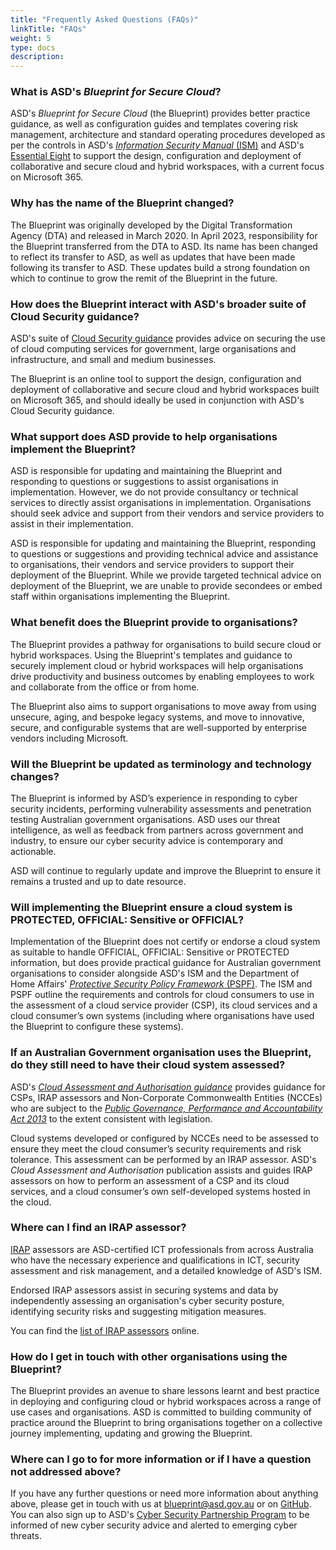 ```yaml
---
title: "Frequently Asked Questions (FAQs)"
linkTitle: "FAQs"
weight: 5
type: docs
description:
---
```


### What is ASD's *Blueprint for Secure Cloud*?

ASD's *Blueprint for Secure Cloud* (the Blueprint) provides better practice guidance, as well as configuration guides and templates covering risk management, architecture and standard operating procedures developed as per the controls in ASD's [*Information Security Manual* (ISM)](https://www.cyber.gov.au/resources-business-and-government/essential-cyber-security/ism) and ASD's [Essential Eight](https://www.cyber.gov.au/resources-business-and-government/essential-cyber-security/essential-eight) to support the design, configuration and deployment of collaborative and secure cloud and hybrid workspaces, with a current focus on Microsoft 365.

### Why has the name of the Blueprint changed?

The Blueprint was originally developed by the Digital Transformation Agency (DTA) and released in March 2020. In April 2023, responsibility for the Blueprint transferred from the DTA to ASD. Its name has been changed to reflect its transfer to ASD, as well as updates that have been made following its transfer to ASD. These updates build a strong foundation on which to continue to grow the remit of the Blueprint in the future. 

### How does the Blueprint interact with ASD's broader suite of Cloud Security guidance? 

ASD's suite of [Cloud Security guidance](https://www.cyber.gov.au/resources-business-and-government/maintaining-devices-and-systems/cloud-security-guidance)  provides advice on securing the use of cloud computing services for government, large organisations and infrastructure, and small and medium businesses. 

The Blueprint is an online tool to support the design, configuration and deployment of collaborative and secure cloud and hybrid workspaces built on Microsoft 365, and should ideally be used in conjunction with ASD's Cloud Security guidance. 

### What support does ASD provide to help organisations implement the Blueprint?

ASD is responsible for updating and maintaining the Blueprint and responding to questions or suggestions to assist organisations in implementation. However, we do not provide consultancy or technical services to directly assist organisations in implementation. Organisations should seek advice and support from their vendors and service providers to assist in their implementation.

ASD is responsible for updating and maintaining the Blueprint, responding to questions or suggestions and providing technical advice and assistance to organisations, their vendors and service providers to support their deployment of the Blueprint. While we provide targeted technical advice on deployment of the Blueprint, we are unable to provide secondees or embed staff within organisations implementing the Blueprint. 

### What benefit does the Blueprint provide to organisations?

The Blueprint provides a pathway for organisations to build secure cloud or hybrid workspaces. Using the Blueprint's templates and guidance to securely implement cloud or hybrid workspaces will help organisations drive productivity and business outcomes by enabling employees to work and collaborate from the office or from home.

The Blueprint also aims to support organisations to move away from using unsecure, aging, and bespoke legacy systems, and move to innovative, secure, and configurable systems that are well-supported by enterprise vendors including Microsoft.

### Will the Blueprint be updated as terminology and technology changes?

The Blueprint is informed by ASD’s experience in responding to cyber security incidents, performing vulnerability assessments and penetration testing Australian government organisations. ASD uses our threat intelligence, as well as feedback from partners across government and industry, to ensure our cyber security advice is contemporary and actionable.

ASD will continue to regularly update and improve the Blueprint to ensure it remains a trusted and up to date resource. 

### Will implementing the Blueprint ensure a cloud system is PROTECTED, OFFICIAL: Sensitive or OFFICIAL? 

Implementation of the Blueprint does not certify or endorse a cloud system as suitable to handle OFFICIAL, OFFICIAL: Sensitive or PROTECTED information, but does provide practical guidance for Australian government organisations to consider alongside ASD's ISM and the Department of Home Affairs' [*Protective Security Policy Framework* (PSPF)](https://www.protectivesecurity.gov.au/). The ISM and PSPF outline the requirements and controls for cloud consumers to use in the assessment of a cloud service provider (CSP), its cloud services and a cloud consumer’s own systems (including where organisations have used the Blueprint to configure these systems).

### If an Australian Government organisation uses the Blueprint, do they still need to have their cloud system assessed? 

ASD's [*Cloud Assessment and Authorisation guidance*](https://www.cyber.gov.au/resources-business-and-government/maintaining-devices-and-systems/cloud-security-guidance/cloud-assessment-and-authorisation) provides guidance for CSPs, IRAP assessors and Non-Corporate Commonwealth Entities (NCCEs) who are subject to the [*Public Governance, Performance and Accountability Act 2013*](https://www.finance.gov.au/government/managing-commonwealth-resources/pgpa-legislation-associated-instruments-and-policies) to the extent consistent with legislation. 

Cloud systems developed or configured by NCCEs need to be assessed to ensure they meet the cloud consumer’s security requirements and risk tolerance. This assessment can be performed by an IRAP assessor. ASD's *Cloud Assessment and Authorisation* publication assists and guides IRAP assessors on how to perform an assessment of a CSP and its cloud services, and a cloud consumer’s own self-developed systems hosted in the cloud.

### Where can I find an IRAP assessor?

[IRAP](https://www.cyber.gov.au/irap) assessors are ASD-certified ICT professionals from across Australia who have the necessary experience and qualifications in ICT, security assessment and risk management, and a detailed knowledge of ASD's ISM.

Endorsed IRAP assessors assist in securing systems and data by independently assessing an organisation's cyber security posture, identifying security risks and suggesting mitigation measures.

You can find the [list of IRAP assessors](https://www.cyber.gov.au/resources-business-and-government/assessment-and-evaluation-programs/infosec-registered-assessors-program/irap-assessors) online. 

### How do I get in touch with other organisations using the Blueprint?

The Blueprint provides an avenue to share lessons learnt and best practice in deploying and configuring cloud or hybrid workspaces across a range of use cases and organisations. ASD is committed to building community of practice around the Blueprint to bring organisations together on a collective journey implementing, updating and growing the Blueprint. 

### Where can I go to for more information or if I have a question  not addressed above?

If you have any further questions or need more information about anything above, please get in touch with us at [blueprint@asd.gov.au](mailto:blueprint@asd.gov.au) or on [GitHub](https://github.com/govau/desktop.gov.au). You can also sign up to ASD's [Cyber Security Partnership Program](https://www.cyber.gov.au/partnershipprogram) to be informed of new cyber security advice and alerted to emerging cyber threats.